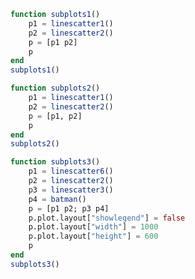 ```julia
function subplots1()
    p1 = linescatter1()
    p2 = linescatter2()
    p = [p1 p2]
    p
end
subplots1()
```


<div id="09a941bc-6b7d-4fcf-8e74-0ba8f8c37ebb" class="plotly-graph-div"></div>

<script>
    window.PLOTLYENV=window.PLOTLYENV || {};
    window.PLOTLYENV.BASE_URL="https://plot.ly";
    Plotly.newPlot('09a941bc-6b7d-4fcf-8e74-0ba8f8c37ebb', [{"mode":"markers","xaxis":"x1","y":[10,15,13,17],"type":"scatter","yaxis":"y1","x":[1,2,3,4]},{"mode":"lines","xaxis":"x1","y":[16,5,11,9],"type":"scatter","yaxis":"y1","x":[2,3,4,5]},{"mode":"lines+markers","xaxis":"x1","y":[12,9,15,12],"type":"scatter","yaxis":"y1","x":[1,2,3,4]},{"x":[1,2,3,4,5],"mode":"markers","xaxis":"x2","y":[1,6,3,6,1],"type":"scatter","name":"Team A","text":["A-1","A-2","A-3","A-4","A-5"],"yaxis":"y2","marker":{"size":12}},{"x":[1.0,2.0,3.0,4.0,5.0],"mode":"markers","xaxis":"x2","y":[4,1,7,1,4],"type":"scatter","name":"Team B","text":["B-a","B-b","B-c","B-d","B-e"],"yaxis":"y2","marker":{"size":12}}],
               {"xaxis1":{"domain":[0.0,0.45],"anchor":"y1"},"yaxis1":{"domain":[0.0,1.0],"anchor":"x1"},"xaxis2":{"range":[0.75,5.25],"domain":[0.55,1.0],"anchor":"y2"},"annotations":[{"yanchor":"bottom","xanchor":"center","y":1.0,"font":{"size":16},"showarrow":false,"yref":"paper","text":"Data Labels Hover","xref":"paper","x":0.775}],"margin":{"l":50,"b":60,"r":50,"t":60},"yaxis2":{"range":[0,8],"domain":[0.0,1.0],"anchor":"x2"}}, {showLink: false});

 </script>



```julia
function subplots2()
    p1 = linescatter1()
    p2 = linescatter2()
    p = [p1, p2]
    p
end
subplots2()
```


<div id="c3cd66f2-b9be-4842-b05c-a66f34c705fa" class="plotly-graph-div"></div>

<script>
    window.PLOTLYENV=window.PLOTLYENV || {};
    window.PLOTLYENV.BASE_URL="https://plot.ly";
    Plotly.newPlot('c3cd66f2-b9be-4842-b05c-a66f34c705fa', [{"mode":"markers","xaxis":"x1","y":[10,15,13,17],"type":"scatter","yaxis":"y1","x":[1,2,3,4]},{"mode":"lines","xaxis":"x1","y":[16,5,11,9],"type":"scatter","yaxis":"y1","x":[2,3,4,5]},{"mode":"lines+markers","xaxis":"x1","y":[12,9,15,12],"type":"scatter","yaxis":"y1","x":[1,2,3,4]},{"x":[1,2,3,4,5],"mode":"markers","xaxis":"x2","y":[1,6,3,6,1],"type":"scatter","name":"Team A","text":["A-1","A-2","A-3","A-4","A-5"],"yaxis":"y2","marker":{"size":12}},{"x":[1.0,2.0,3.0,4.0,5.0],"mode":"markers","xaxis":"x2","y":[4,1,7,1,4],"type":"scatter","name":"Team B","text":["B-a","B-b","B-c","B-d","B-e"],"yaxis":"y2","marker":{"size":12}}],
               {"xaxis1":{"domain":[0.0,1.0],"anchor":"y1"},"yaxis1":{"domain":[0.6375,1.0],"anchor":"x1"},"xaxis2":{"range":[0.75,5.25],"domain":[0.0,1.0],"anchor":"y2"},"annotations":[{"yanchor":"bottom","xanchor":"center","y":0.36250000000000004,"font":{"size":16},"showarrow":false,"yref":"paper","text":"Data Labels Hover","xref":"paper","x":0.5}],"margin":{"l":50,"b":60,"r":50,"t":60},"yaxis2":{"range":[0,8],"domain":[5.551115123125783e-17,0.36250000000000004],"anchor":"x2"}}, {showLink: false});

 </script>



```julia
function subplots3()
    p1 = linescatter6()
    p2 = linescatter2()
    p3 = linescatter3()
    p4 = batman()
    p = [p1 p2; p3 p4]
    p.plot.layout["showlegend"] = false
    p.plot.layout["width"] = 1000
    p.plot.layout["height"] = 600
    p
end
subplots3()
```


<div id="1fe7b1c6-ec20-4f4d-b463-6ce3189e0fed" class="plotly-graph-div"></div>

<script>
    window.PLOTLYENV=window.PLOTLYENV || {};
    window.PLOTLYENV.BASE_URL="https://plot.ly";
    Plotly.newPlot('1fe7b1c6-ec20-4f4d-b463-6ce3189e0fed', [{"x":[52698,43117],"mode":"markers","xaxis":"x1","y":[53,31],"type":"scatter","name":"North America","text":["United States","Canada"],"yaxis":"y1","marker":{"color":"rgb(164, 194, 244)","line":{"color":"white","width":0.5},"size":12}},{"x":[39317,37236,35650,30066,29570,27159,23557,21046,18007],"mode":"markers","xaxis":"x1","y":[33,20,13,19,27,19,49,44,38],"type":"scatter","name":"Europe","text":["Germany","Britain","France","Spain","Italy","Czech Rep.","Greece","Poland","Portugal"],"yaxis":"y1","marker":{"color":"rgb(255, 217, 102)","size":12}},{"x":[42952,37037,33106,17478,9813,5253,4692,3899],"mode":"markers","xaxis":"x1","y":[23,42,54,89,14,99,93,70],"type":"scatter","name":"Asia/Pacific","text":["Australia","Japan","South Korea","Malaysia","China","Indonesia","Philippines","India"],"yaxis":"y1","marker":{"color":"rgb(234, 153, 153)","size":12}},{"x":[19097,18601,15595,13546,12026,7434,5419],"mode":"markers","xaxis":"x1","y":[43,47,56,80,86,93,80],"type":"scatter","name":"Latin America","text":["Chile","Argentina","Mexico","Venezuela","Venezuela","El Salvador","Bolivia"],"yaxis":"y1","marker":{"color":"rgb(142, 124, 195)","size":12}},{"x":[1,2,3,4,5],"mode":"markers","xaxis":"x2","y":[1,6,3,6,1],"type":"scatter","name":"Team A","text":["A-1","A-2","A-3","A-4","A-5"],"yaxis":"y2","marker":{"size":12}},{"x":[1.0,2.0,3.0,4.0,5.0],"mode":"markers","xaxis":"x2","y":[4,1,7,1,4],"type":"scatter","name":"Team B","text":["B-a","B-b","B-c","B-d","B-e"],"yaxis":"y2","marker":{"size":12}},{"xaxis":"x3","textposition":"top center","text":["A-1","A-2","A-3","A-4","A-5"],"yaxis":"y3","x":[1,2,3,4,5],"textfont":{"family":"Raleway, sans-serif"},"mode":"markers+text","name":"Team A","marker":{"size":12},"y":[1,6,3,6,1],"type":"scatter"},{"xaxis":"x3","textposition":"bottom center","text":["B-a","B-b","B-c","B-d","B-e"],"yaxis":"y3","x":[1.0,2.0,3.0,4.0,5.0],"textfont":{"family":"Times New Roman"},"mode":"markers+text","name":"Team B","marker":{"size":12},"y":[4,1,7,1,4],"type":"scatter"},{"showlegend":false,"x":[-3.0,-3.1,-3.2,-3.3,-3.4,-3.5,-3.6,-3.7,-3.8,-3.9,-4.0,-4.1,-4.2,-4.3,-4.4,-4.5,-4.6,-4.7,-4.8,-4.9,-5.0,-5.1,-5.2,-5.3,-5.4,-5.5,-5.6,-5.7,-5.8,-5.9,-6.0,-6.1,-6.2,-6.3,-6.4,-6.5,-6.6,-6.7,-6.8,-6.9,-7.0,0.0,3.0,3.1,3.2,3.3,3.4,3.5,3.6,3.7,3.8,3.9,4.0,4.1,4.2,4.3,4.4,4.5,4.6,4.7,4.8,4.9,5.0,5.1,5.2,5.3,5.4,5.5,5.6,5.7,5.8,5.9,6.0,6.1,6.2,6.3,6.4,6.5,6.6,6.7,6.8,6.9,7.0],"xaxis":"x4","y":[2.710523708715754,2.6897765630594064,2.6681798427897228,2.6457127429801117,2.622352892704861,2.598076211353316,2.572856746252052,2.5466664885849566,2.519475164005555,2.491249993600049,2.4619554199448697,2.431552791857877,2.4000000000000004,2.367251053652825,2.3332555866542055,2.2979582774493443,2.2612981642753573,2.223207831315932,2.183612434775485,2.142428528562855,2.099562636671296,2.054909501954889,2.008349916661711,1.9597480054583445,1.908947781541722,1.8557687223952257,1.7999999999999996,1.7413928274780042,1.679650109337036,1.6144121315860598,1.5452362609131385,1.4715672611476625,1.3926922979375933,1.3076696830622019,1.2152097324649567,1.1134612334371352,0.9995917534020515,0.8688486399734262,0.7119963311072637,0.5052782623950675,0.0,null,2.710523708715754,2.6897765630594064,2.6681798427897228,2.6457127429801117,2.622352892704861,2.598076211353316,2.572856746252052,2.5466664885849566,2.519475164005555,2.491249993600049,2.4619554199448697,2.431552791857877,2.4000000000000004,2.367251053652825,2.3332555866542055,2.2979582774493443,2.2612981642753573,2.223207831315932,2.183612434775485,2.142428528562855,2.099562636671296,2.054909501954889,2.008349916661711,1.9597480054583445,1.908947781541722,1.8557687223952257,1.7999999999999996,1.7413928274780042,1.679650109337036,1.6144121315860598,1.5452362609131385,1.4715672611476625,1.3926922979375933,1.3076696830622019,1.2152097324649567,1.1134612334371352,0.9995917534020515,0.8688486399734262,0.7119963311072637,0.5052782623950675,0.0],"type":"scatter","name":"wings 1","yaxis":"y4","marker":{"color":"black"}},{"showlegend":false,"x":[-4.0,-4.1,-4.2,-4.3,-4.4,-4.5,-4.6,-4.7,-4.8,-4.9,-5.0,-5.1,-5.2,-5.3,-5.4,-5.5,-5.6,-5.7,-5.8,-5.9,-6.0,-6.1,-6.2,-6.3,-6.4,-6.5,-6.6,-6.7,-6.8,-6.9,-7.0,0.0,4.0,4.1,4.2,4.3,4.4,4.5,4.6,4.7,4.8,4.9,5.0,5.1,5.2,5.3,5.4,5.5,5.6,5.7,5.8,5.9,6.0,6.1,6.2,6.3,6.4,6.5,6.6,6.7,6.8,6.9,7.0],"xaxis":"x4","y":[-2.4619554199448697,-2.431552791857877,-2.4000000000000004,-2.367251053652825,-2.3332555866542055,-2.2979582774493443,-2.2612981642753573,-2.223207831315932,-2.183612434775485,-2.142428528562855,-2.099562636671296,-2.054909501954889,-2.008349916661711,-1.9597480054583445,-1.908947781541722,-1.8557687223952257,-1.7999999999999996,-1.7413928274780042,-1.679650109337036,-1.6144121315860598,-1.5452362609131385,-1.4715672611476625,-1.3926922979375933,-1.3076696830622019,-1.2152097324649567,-1.1134612334371352,-0.9995917534020515,-0.8688486399734262,-0.7119963311072637,-0.5052782623950675,-0.0,null,-2.4619554199448697,-2.431552791857877,-2.4000000000000004,-2.367251053652825,-2.3332555866542055,-2.2979582774493443,-2.2612981642753573,-2.223207831315932,-2.183612434775485,-2.142428528562855,-2.099562636671296,-2.054909501954889,-2.008349916661711,-1.9597480054583445,-1.908947781541722,-1.8557687223952257,-1.7999999999999996,-1.7413928274780042,-1.679650109337036,-1.6144121315860598,-1.5452362609131385,-1.4715672611476625,-1.3926922979375933,-1.3076696830622019,-1.2152097324649567,-1.1134612334371352,-0.9995917534020515,-0.8688486399734262,-0.7119963311072637,-0.5052782623950675,-0.0],"type":"scatter","name":"wings 2","yaxis":"y4","marker":{"color":"black"}},{"showlegend":false,"x":[-1.0,-1.1,-1.2,-1.3,-1.4,-1.5,-1.6,-1.7,-1.8,-1.9,-2.0,-2.1,-2.2,-2.3,-2.4,-2.5,-2.6,-2.7,-2.8,-2.9,-3.0,0.0,1.0,1.1,1.2,1.3,1.4,1.5,1.6,1.7,1.8,1.9,2.0,2.1,2.2,2.3,2.4,2.5,2.6,2.7,2.8,2.9,3.0],"xaxis":"x4","y":[1.7000000000000002,1.6525015644561825,1.6100251257867602,1.5726280066714813,1.5404082057734576,1.5135083268962917,1.492121597166109,1.4765006004804806,1.4669697220176643,1.463942890050825,1.467949192431123,1.4796706911509938,1.5,1.530131584642934,1.57171431429143,1.6271243444677048,1.7000000000000006,1.796434624714726,1.9282202112918658,2.12550020016016,2.7,null,1.7000000000000002,1.6525015644561825,1.6100251257867602,1.5726280066714813,1.5404082057734576,1.5135083268962917,1.492121597166109,1.4765006004804806,1.4669697220176643,1.463942890050825,1.467949192431123,1.4796706911509938,1.5,1.530131584642934,1.57171431429143,1.6271243444677048,1.7000000000000006,1.796434624714726,1.9282202112918658,2.12550020016016,2.7],"type":"scatter","name":"Shoulders","yaxis":"y4","marker":{"color":"black"}},{"showlegend":false,"x":[0.0,-0.1,-0.2,-0.3,-0.4,-0.5,-0.6,-0.7,-0.8,-0.9,-1.0,-1.1,-1.2,-1.3,-1.4,-1.5,-1.6,-1.7,-1.8,-1.9,-2.0,-2.1,-2.2,-2.3,-2.4,-2.5,-2.6,-2.7,-2.8,-2.9,-3.0,-3.1,-3.2,-3.3,-3.4,-3.5,-3.6,-3.7,-3.8,-3.9,-4.0,0.0,0.0,0.1,0.2,0.3,0.4,0.5,0.6,0.7,0.8,0.9,1.0,1.1,1.2,1.3,1.4,1.5,1.6,1.7,1.8,1.9,2.0,2.1,2.2,2.3,2.4,2.5,2.6,2.7,2.8,2.9,3.0,3.1,3.2,3.3,3.4,3.5,3.6,3.7,3.8,3.9,4.0],"xaxis":"x4","y":[-3.0,-2.5150191965550235,-2.3036363636363637,-2.144038975327533,-2.0145454545454546,-1.906701868942834,-1.8162121337361046,-1.740606253128509,-1.678385921068547,-1.6286489265297437,-1.5909090909090908,-1.56501256289338,-1.5511131937958198,-1.549697162219418,-1.5616666791906502,-1.588520050761016,-1.6327272727272728,-1.6985844298729877,-1.7945454545454547,-1.942291923827751,-2.3636363636363638,-1.9150191965550236,-1.7400000000000002,-1.616766248054806,-1.5236363636363635,-1.4521564143973795,-1.3980303155542866,-1.358788071310327,-1.3329313756140015,-1.3195580174388346,-1.3181818181818183,-1.3286489265297439,-1.3511131937958198,-1.3860607985830544,-1.4343939519179227,-1.497610959851925,-1.5781818181818181,-1.6804026116911697,-1.812727272727273,-1.996837378373205,-2.4545454545454546,null,-3.0,-2.5150191965550235,-2.3036363636363637,-2.144038975327533,-2.0145454545454546,-1.906701868942834,-1.8162121337361046,-1.740606253128509,-1.678385921068547,-1.6286489265297437,-1.5909090909090908,-1.56501256289338,-1.5511131937958198,-1.549697162219418,-1.5616666791906502,-1.588520050761016,-1.6327272727272728,-1.6985844298729877,-1.7945454545454547,-1.942291923827751,-2.3636363636363638,-1.9150191965550236,-1.7400000000000002,-1.616766248054806,-1.5236363636363635,-1.4521564143973795,-1.3980303155542866,-1.358788071310327,-1.3329313756140015,-1.3195580174388346,-1.3181818181818183,-1.3286489265297439,-1.3511131937958198,-1.3860607985830544,-1.4343939519179227,-1.497610959851925,-1.5781818181818181,-1.6804026116911697,-1.812727272727273,-1.996837378373205,-2.4545454545454546],"type":"scatter","name":"Bottom","yaxis":"y4","marker":{"color":"black"}},{"showlegend":false,"x":[-0.0,-0.5,-0.8,-1.0,0.0,0.0,0.5,0.8,1.0],"xaxis":"x4","y":[1.7,1.7,2.6,0.9,null,1.7,1.7,2.6,0.9],"type":"scatter","name":"head","yaxis":"y4","marker":{"color":"black"}}],
               {"yaxis4":{"domain":[5.551115123125783e-17,0.36250000000000004],"anchor":"x4"},"height":600,"xaxis3":{"range":[0.75,5.25],"domain":[0.0,0.45],"anchor":"y3"},"yaxis2":{"range":[0,8],"domain":[0.6375,1.0],"anchor":"x2"},"xaxis4":{"domain":[0.55,1.0],"anchor":"y4"},"yaxis1":{"zeroline":false,"title":"Percent","domain":[0.6375,1.0],"anchor":"x1"},"annotations":[{"yanchor":"bottom","xanchor":"center","y":1.0,"font":{"size":16},"showarrow":false,"yref":"paper","text":"Quarter 1 Growth","xref":"paper","x":0.225},{"yanchor":"bottom","xanchor":"center","y":0.36250000000000004,"font":{"size":16},"showarrow":false,"yref":"paper","text":"Data Labels on the Plot","xref":"paper","x":0.225},{"yanchor":"bottom","xanchor":"center","y":1.0,"font":{"size":16},"showarrow":false,"yref":"paper","text":"Data Labels Hover","xref":"paper","x":0.775},{"yanchor":"bottom","xanchor":"center","y":0.36250000000000004,"font":{"size":16},"showarrow":false,"yref":"paper","text":"Batman","xref":"paper","x":0.775}],"showlegend":false,"xaxis1":{"showgrid":false,"zeroline":false,"title":"GDP per Capital","domain":[0.0,0.45],"anchor":"y1"},"yaxis3":{"range":[0,8],"domain":[5.551115123125783e-17,0.36250000000000004],"anchor":"x3"},"xaxis2":{"range":[0.75,5.25],"domain":[0.55,1.0],"anchor":"y2"},"margin":{"l":50,"b":60,"r":50,"t":60},"width":1000}, {showLink: false});

 </script>



